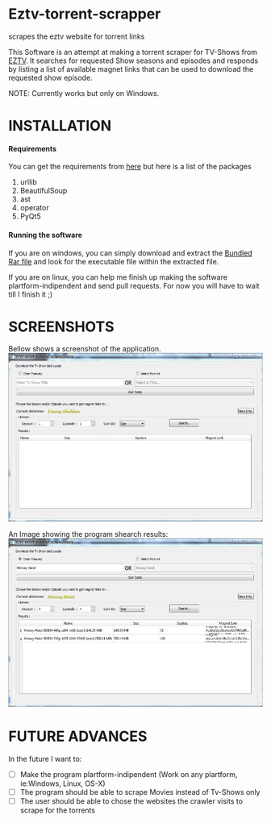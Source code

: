 # Eztv-torrent-scrapper
scrapes the eztv website for torrent links

This Software is an attempt at making a torrent scraper for TV-Shows from [EZTV](https://eztv.io/).
It searches for requested Show seasons and episodes and responds by listing a list of available magnet links
that can be used to download the requested show episode.

NOTE: Currently works but only on Windows.

# INSTALLATION
#### Requirements
You can get the requirements from [here](/Dependancies/List.txt) but here is a list of the packages
1. urllib
2. BeautifulSoup
3. ast
4. operator
5. PyQt5

#### Running the software
If you are on windows, you can simply download and extract the [Bundled Rar file](https://github.com/ayieko168/Eztv-torrent-scrapper/raw/master/BUNDLED/BUNDLED.rar) and 
look for the executable file within the extracted file.

If you are on linux, you can help me finish up making the software plartform-indipendent and send pull requests.
For now you will have to wait till I finish it ;)

# SCREENSHOTS
Bellow shows a screenshot of the application.
![Image Of the Main Window](/Screenshots/Frontend-Inactive.JPG)

An Image showing the program shearch results:
![Active Image](/Screenshots/Search-Example.JPG)

# FUTURE ADVANCES
In the future I want to:
- [ ] Make the program plartform-indipendent (Work on any plartform, ie:Windows, Linux, OS-X)
- [ ] The program should be able to scrape Movies instead of Tv-Shows only
- [ ] The user should be able to chose the websites the crawler visits to scrape for the torrents
